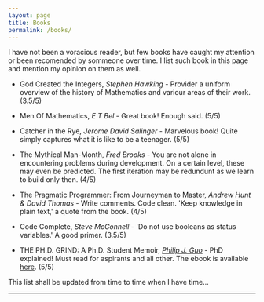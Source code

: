 ```yaml
---
layout: page
title: Books
permalink: /books/
---
```


I have not been a voracious reader, but few books have caught my attention or been recomended by sommeone over time. I list such book in this page and mention my opinion on them as well. 

* God Created the Integers, *Stephen Hawking* - Provider a uniform overview of the history of Mathematics and variour areas of their work. (3.5/5) 

* Men Of Mathematics, *E T Bel* - Great book! Enough said. (5/5)

* Catcher in the Rye, *Jerome David Salinger* - Marvelous book! Quite simply captures what it is like to be a teenager. (5/5)

* The Mythical Man-Month, *Fred Brooks* - You are not alone in encountering problems during development. On a certain level, these may even be predicted. The first iteration may be redundunt as we learn to build only then. (4/5) 

* The Pragmatic Programmer: From Journeyman to Master, *Andrew Hunt & David Thomas* - Write comments. Code clean. 'Keep knowledge in plain text,' a quote from the book. (4/5) 
* Code Complete, *Steve McConnell* - 'Do not use booleans as status variables.' A good primer. (3.5/5)
* THE PH.D. GRIND: A Ph.D. Student Memoir, [*Philip J. Guo*](http://pgbovine.net/PhD-memoir.htm) - PhD explained! Must read for aspirants and all other. The ebook is available [here](http://pgbovine.net/PhD-memoir/pguo-PhD-grind.pdf). (5/5)

This list shall be updated from time to time when I have time...

<hr/>
